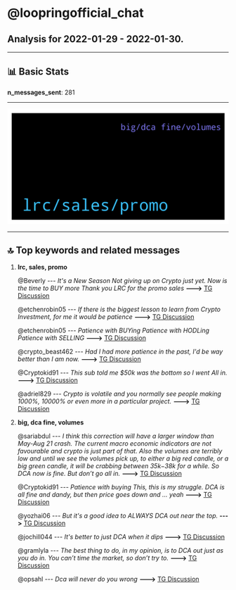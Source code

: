 # **@loopringofficial_chat**
 ## Analysis for **2022-01-29** - **2022-01-30**.

---

## 📊 **Basic Stats**

**n_messages_sent**: 281

---
![wordcloud](loopringofficial_chat_1Days_wordcloud.png)

---


## 🔝 **Top keywords and related messages**

1. **lrc, sales, promo**

    @Beverly --- *It's a New Season Not giving up on Crypto just yet. Now is the time to BUY more Thank you LRC for the promo sales* **--->** [TG Discussion](https://t.me/loopringofficial_chat/28250)

    @etchenrobin05 --- *If there is the biggest lesson to learn from Crypto Investment, for me it would be patience* **--->** [TG Discussion](https://t.me/loopringofficial_chat/28627)

    @etchenrobin05 --- *Patience with BUYing Patience with HODLing Patience with SELLING* **--->** [TG Discussion](https://t.me/loopringofficial_chat/28628)

    @crypto_beast462 --- *Had I had more patience in the past, I'd be way better than I am now.* **--->** [TG Discussion](https://t.me/loopringofficial_chat/28751)

    @Cryptokid91 --- *This sub told me $50k was the bottom so I went *All* *in*.* **--->** [TG Discussion](https://t.me/loopringofficial_chat/28668)

    @adriel829 --- *Crypto is volatile and you normally see people making 1000%, 10000%  or even more in a particular project.* **--->** [TG Discussion](https://t.me/loopringofficial_chat/28640)

2. **big, dca fine, volumes**

    @sariabdul --- *I think this correction will have a larger window than May-Aug 21 crash. The current macro economic indicators are not favourable and crypto is just part of that.  Also the volumes are terribly low and until we see the volumes pick up, to either a big red candle, or a big green candle, it will be crabbing between $35k-$38k for a while.  So DCA now is fine. But don’t go all in.* **--->** [TG Discussion](https://t.me/loopringofficial_chat/28736)

    @Cryptokid91 --- *Patience with buying     This, this is my struggle. DCA is all fine and dandy, but then price goes down and ... yeah* **--->** [TG Discussion](https://t.me/loopringofficial_chat/28735)

    @yozhai06 --- *But it's a good idea to ALWAYS DCA out near the top.* **--->** [TG Discussion](https://t.me/loopringofficial_chat/28665)

    @jochill044 --- *It's better to just DCA when it dips* **--->** [TG Discussion](https://t.me/loopringofficial_chat/28536)

    @gramlyla --- *The best thing to do, in my opinion, is to DCA out just as you do in.  You can’t time the market, so don’t try to.* **--->** [TG Discussion](https://t.me/loopringofficial_chat/28309)

    @opsahl --- *Dca will never do you wrong* **--->** [TG Discussion](https://t.me/loopringofficial_chat/28539)


